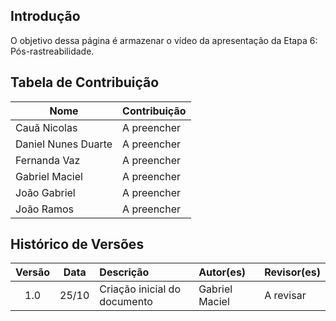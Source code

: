 ## Introdução

O objetivo dessa página é armazenar o vídeo da apresentação da Etapa 6: Pós-rastreabilidade.

## Tabela de Contribuição

|        Nome          | Contribuição|
|----------------------|-------------|
| Cauã Nicolas         | A preencher |
| Daniel Nunes Duarte  | A preencher |
| Fernanda Vaz         | A preencher |
| Gabriel Maciel       | A preencher |
| João Gabriel         | A preencher |
| João Ramos           | A preencher |

## Histórico de Versões

| Versão | Data | Descrição | Autor(es) | Revisor(es) |
|:-------:|:-----:|:-----------|:------------|:-------------|
| 1.0 | 25/10 | Criação inicial do documento | Gabriel Maciel | A revisar |